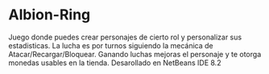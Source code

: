 # Albion-Ring
Juego donde puedes crear personajes de cierto rol y personalizar sus estadisticas. La lucha es por turnos siguiendo la mecánica de Atacar/Recargar/Bloquear. Ganando luchas mejoras el personaje y te otorga monedas usables en la tienda.
Desarollado en NetBeans IDE 8.2
